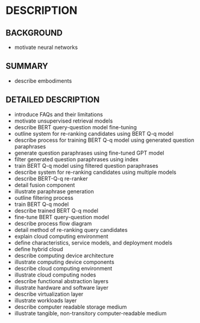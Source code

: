 # DESCRIPTION

## BACKGROUND

- motivate neural networks

## SUMMARY

- describe embodiments

## DETAILED DESCRIPTION

- introduce FAQs and their limitations
- motivate unsupervised retrieval models
- describe BERT query-question model fine-tuning
- outline system for re-ranking candidates using BERT Q-q model
- describe process for training BERT Q-q model using generated question paraphrases
- generate question paraphrases using fine-tuned GPT model
- filter generated question paraphrases using index
- train BERT Q-q model using filtered question paraphrases
- describe system for re-ranking candidates using multiple models
- describe BERT-Q-q re-ranker
- detail fusion component
- illustrate paraphrase generation
- outline filtering process
- train BERT Q-q model
- describe trained BERT Q-q model
- fine-tune BERT query-question model
- describe process flow diagram
- detail method of re-ranking query candidates
- explain cloud computing environment
- define characteristics, service models, and deployment models
- define hybrid cloud
- describe computing device architecture
- illustrate computing device components
- describe cloud computing environment
- illustrate cloud computing nodes
- describe functional abstraction layers
- illustrate hardware and software layer
- describe virtualization layer
- illustrate workloads layer
- describe computer readable storage medium
- illustrate tangible, non-transitory computer-readable medium

